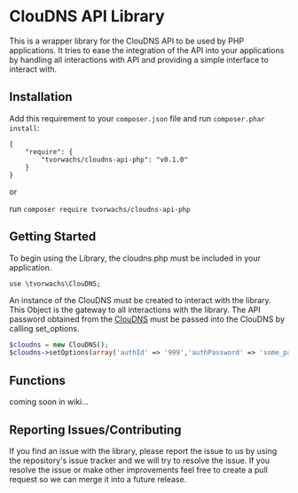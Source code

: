 ClouDNS API Library
===============================

This is a wrapper library for the ClouDNS API to be used by PHP applications. It tries to ease the integration of the API into your applications by handling all interactions with API and providing a simple interface to interact with.



Installation
-------------------------------
Add this requirement to your `composer.json` file and run `composer.phar install`:

    {
        "require": {
            "tvorwachs/cloudns-api-php": "v0.1.0"
        }
    }

or

run `composer require tvorwachs/cloudns-api-php`

Getting Started
-------------------------------
To begin using the Library, the cloudns.php must be included in your application.

```
use \tvorwachs\ClouDNS;
```

An instance of the ClouDNS must be created to interact with the library. This Object is the gateway to all interactions with the library. The API password obtained from the [ClouDNS](https://www.cloudns.net/api-settings/) must be passed into the ClouDNS by calling set_options.

```php
$cloudns = new ClouDNS();
$cloudns->setOptions(array('authId' => '999','authPassword' => 'some_password'));
```

Functions
-------------------------------

coming soon in wiki...

Reporting Issues/Contributing
-------------------------------
If you find an issue with the library, please report the issue to us by using the repository's issue tracker and we will try to resolve the issue. If you resolve the issue or make other improvements feel free to create a pull request so we can merge it into a future release.